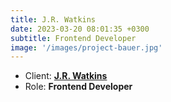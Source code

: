 ```yaml
---
title: J.R. Watkins
date: 2023-03-20 08:01:35 +0300
subtitle: Frontend Developer
image: '/images/project-bauer.jpg'
---
```


<!-- -->

<ul class="list-inline item-details">
    <li>Client:
        <strong><a href="https://jrwatkins.com/">J.R. Watkins</a>
        </strong>
    </li>
    <li>Role:
        <strong>Frontend Developer</strong>
    </li>
</ul>